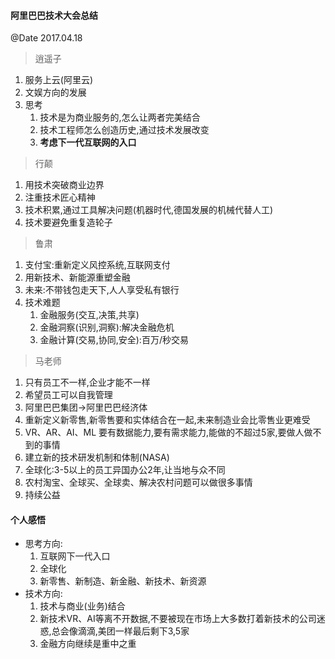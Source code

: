 #### 阿里巴巴技术大会总结
@Date 2017.04.18

> 逍遥子

1. 服务上云(阿里云)
2. 文娱方向的发展
3. 思考
    1. 技术是为商业服务的,怎么让两者完美结合
    2. 技术工程师怎么创造历史,通过技术发展改变
    3. **考虑下一代互联网的入口**
    
> 行颠

1. 用技术突破商业边界
2. 注重技术匠心精神
3. 技术积累,通过工具解决问题(机器时代,德国发展的机械代替人工)
4. 技术要避免重复造轮子

> 鲁肃

1. 支付宝:重新定义风控系统,互联网支付
2. 用新技术、新能源重塑金融
3. 未来:不带钱包走天下,人人享受私有银行
4. 技术难题
    1. 金融服务(交互,决策,共享)
    2. 金融洞察(识别,洞察):解决金融危机
    3. 金融计算(交易,协同,安全):百万/秒交易

> 马老师

1. 只有员工不一样,企业才能不一样
2. 希望员工可以自我管理
3. 阿里巴巴集团->阿里巴巴经济体
4. 重新定义新零售,新零售要和实体结合在一起,未来制造业会比零售业更难受
5. VR、AR、AI、ML 要有数据能力,要有需求能力,能做的不超过5家,要做人做不到的事情
6. 建立新的技术研发机制和体制(NASA)
7. 全球化:3-5以上的员工异国办公2年,让当地与众不同
8. 农村淘宝、全球买、全球卖、解决农村问题可以做很多事情
9. 持续公益

#### 个人感悟
* 思考方向:
    1. 互联网下一代入口
    2. 全球化
    3. 新零售、新制造、新金融、新技术、新资源
* 技术方向:
    1. 技术与商业(业务)结合
    2. 新技术VR、AI等离不开数据,不要被现在市场上大多数打着新技术的公司迷惑,总会像滴滴,美团一样最后剩下3,5家
    3. 金融方向继续是重中之重